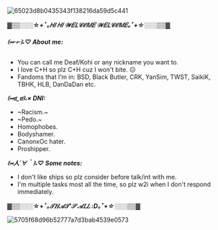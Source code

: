 
![65023d8b0435343f138216da59d5c441](https://github.com/user-attachments/assets/634914b2-f73a-49d7-851c-cf783ade0f73)


 
***▓▒▒░░░*☆⁠+*ﾟ｡𝐻𝐼 𝐻𝐼 𝒲𝐸𝐿𝒞𝒪𝑀𝐸 𝒲𝐸𝐿𝒞𝒪𝑀𝐸⁠｡*ﾟ⁠+☆*░░░▒▒▓***


***꒰⁠⑅⁠ᵕ⁠༚⁠ᵕ⁠꒱⁠˖⁠♡ About me:***

- You can call me Deaf/Kohi or any nickname you want to.
- I love C+H so plz C+H cuz I won't bite. 😖
- Fandoms that I'm in: BSD, Black Butler, CRK, YanSim, TWST, SaikiK, TBHK, HLB, DanDaDan etc.

  

***꒰⁠⑅⁠⁠ಠ⁠_⁠ಠ꒱˖⁠× DNI:***

- ~Racism.~
- ~Pedo.~
- Homophobes.
- Bodyshamer.
- CanonxOc hater.
- Proshipper.


***꒰⁠⑅⁠人⁠´⁠∀⁠｀⁠꒱⁠˖⁠♡ Some notes:***

- I don't like ships so plz consider before talk/int with me.
- I'm multiple tasks most all the time, so plz w2i when I don't respond immediately.




***▓▒▒░░░*☆⁠+*ﾟ｡𝒯𝐻𝒜𝒯'𝒮 𝒜𝐿𝐿 :D｡*ﾟ⁠+☆*░░░▒▒▓***


![5705f68d96b52777a7d3bab4539e0573](https://github.com/user-attachments/assets/9f810e38-7786-4d91-8fbe-e761b57f710e)

<!---
ilovemyoctpsm/ilovemyoctpsm is a ✨ special ✨ repository because its `README.md` (this file) appears on your GitHub profile.
You can click the Preview link to take a look at your changes.
--->
